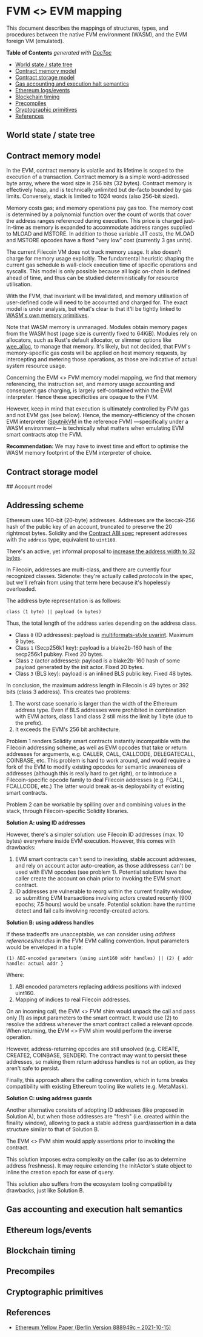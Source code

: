# FVM <> EVM mapping

This document describes the mappings of structures, types, and procedures between the native FVM environment (WASM), and the EVM foreign VM (emulated).

<!-- START doctoc generated TOC please keep comment here to allow auto update -->
<!-- DON'T EDIT THIS SECTION, INSTEAD RE-RUN doctoc TO UPDATE -->
**Table of Contents**  *generated with [DocToc](https://github.com/thlorenz/doctoc)*

- [World state / state tree](#world-state--state-tree)
- [Contract memory model](#contract-memory-model)
- [Contract storage model](#contract-storage-model)
- [Gas accounting and execution halt semantics](#gas-accounting-and-execution-halt-semantics)
- [Ethereum logs/events](#ethereum-logsevents)
- [Blockchain timing](#blockchain-timing)
- [Precompiles](#precompiles)
- [Cryptographic primitives](#cryptographic-primitives)
- [References](#references)

<!-- END doctoc generated TOC please keep comment here to allow auto update -->

## World state / state tree

## Contract memory model

In the EVM, contract memory is volatile and its lifetime is scoped to the execution of a transaction. Contract memory is a simple word-addressed byte array, where the word size is 256 bits (32 bytes). Contract memory is effectively heap, and is technically unlimited but de-facto bounded by gas limits. Conversely, stack is limited to 1024 words (also 256-bit sized).

Memory costs gas; and memory operations pay gas too. The memory cost is determined by a polynomial function over the count of words that cover the address ranges referenced during execution. This price is charged just-in-time as memory is expanded to accommodate address ranges supplied to MLOAD and MSTORE. In addition to those variable JIT costs, the MLOAD and MSTORE opcodes have a fixed "very low" cost (currently 3 gas units).

The current Filecoin VM does not track memory usage. It also doesn't charge for memory usage explicitly. The fundamental heuristic shaping the current gas schedule is wall-clock execution time of specific operations and syscalls. This model is only possible because all logic on-chain is defined ahead of time, and thus can be studied deterministically for resource utilisation.

With the FVM, that invariant will be invalidated, and memory utilisation of user-defined code will need to be accounted and charged for. The exact model is under analysis, but what's clear is that it'll be tightly linked to [WASM's own memory primitives](https://radu-matei.com/blog/practical-guide-to-wasm-memory/).

Note that WASM memory is unmanaged. Modules obtain memory pages from the WASM host (page size is currently fixed to 64KiB). Modules rely on allocators, such as Rust's default allocator, or slimmer options like [wee_alloc](https://github.com/rustwasm/wee_alloc), to manage that memory. It's likely, but not decided, that FVM's memory-specific gas costs will be applied on host memory requests, by intercepting and metering those operations, as those are indicative of actual system resource usage.

Concerning the EVM <> FVM memory model mapping, we find that memory referencing, the instruction set, and memory usage accounting and consequent gas charging, is largely self-contained within the EVM interpreter. Hence these specificities are opaque to the FVM.

However, keep in mind that execution is ultimately controlled by FVM gas and not EVM gas (see below). Hence, the memory-efficiency of the chosen EVM interpreter ([SputnikVM](https://github.com/rust-blockchain/evm) in the reference FVM) —specifically under a WASM environment— is technically what matters when emulating EVM smart contracts atop the FVM.

**Recommendation:** We may have to invest time and effort to optimise the WASM memory footprint of the EVM interpreter of choice.

## Contract storage model

## Account model

## Addressing scheme

Ethereum uses 160-bit (20-byte) addresses. Addresses are the keccak-256 hash of the public key of an account, truncated to preserve the 20 rightmost bytes. Solidity and the [Contract ABI spec](https://docs.soliditylang.org/en/v0.5.3/abi-spec.html) represent addresses with the `address` type, equivalent to `uint160`.

There's an active, yet informal proposal to [increase the address width to 32 bytes](https://ethereum-magicians.org/t/increasing-address-size-from-20-to-32-bytes/5485).

In Filecoin, addresses are multi-class, and there are currently four recognized classes. Sidenote: they're actually called _protocols_ in the spec, but we'll refrain from using that term here because it's hopelessly overloaded.

The address byte representation is as follows:

```
class (1 byte) || payload (n bytes)
```

Thus, the total length of the address varies depending on the address class.

- Class `0` (ID addresses): payload is [multiformats-style uvarint](https://github.com/multiformats/unsigned-varint). Maximum 9 bytes.
- Class `1` (Secp256k1 key): payload is a blake2b-160 hash of the secp256k1 pubkey. Fixed 20 bytes.
- Class `2` (actor addresses): payload is a blake2b-160 hash of some payload generated by the init actor. Fixed 20 bytes.
- Class `3` (BLS key): payload is an inlined BLS public key. Fixed 48 bytes.

In conclusion, the maximum address length in Filecoin is 49 bytes or 392 bits (class 3 address). This creates two problems:

1. The worst case scenario is larger than the width of the Ethereum address type. Even if BLS addresses were prohibited in combination with EVM actors, class 1 and class 2 still miss the limit by 1 byte (due to the prefix).
2. It exceeds the EVM's 256 bit architecture.

Problem 1 renders Solidity smart contracts instantly incompatible with the Filecoin addressing scheme, as well as EVM opcodes that take or return addresses for arguments, e.g. CALLER, CALL, CALLCODE, DELEGATECALL, COINBASE, etc. This problem is hard to work around, and would require a fork of the EVM to modify existing opcodes for semantic awareness of addresses (although this is really hard to get right), or to introduce a Filecoin-specific opcode family to deal Filecoin addresses (e.g. FCALL, FCALLCODE, etc.) The latter would break as-is deployability of existing smart contracts.

Problem 2 can be workable by spilling over and combining values in the stack, through Filecoin-specific Solidity libraries.

**Solution A: using ID addresses**

However, there's a simpler solution: use Filecoin ID addresses (max. 10 bytes) everywhere inside EVM execution. However, this comes with drawbacks:

1. EVM smart contracts can't send to inexisting, stable account addresses, and rely on account actor auto-creation, as those addressess can't be used with EVM opcodes (see problem 1). Potential solution: have the caller create the account on chain prior to invoking the EVM smart contract.
2. ID addresses are vulnerable to reorg within the current finality window, so submitting EVM transactions involving actors created recently (900 epochs; 7.5 hours) would be unsafe. Potential solution: have the runtime detect and fail calls involving recently-created actors.

**Solution B: using address handles**

If these tradeoffs are unacceptable, we can consider using _address references/handles_ in the FVM EVM calling convention. Input parameters would be enveloped in a tuple:

```
(1) ABI-encoded parameters (using uint160 addr handles) || (2) { addr handle: actual addr }
```

Where:

1. ABI encoded parameters replacing address positions with indexed uint160.
2. Mapping of indices to real Filecoin addresses.

On an incoming call, the EVM <> FVM shim would unpack the call and pass only (1) as input parameters to the smart contract. It would use (2) to resolve the address whenever the smart contract called a relevant opcode. When returning, the EVM <> FVM shim would perform the inverse operation.

However, address-returning opcodes are still unsolved (e.g. CREATE, CREATE2, COINBASE, SENDER). The contract may want to persist these addresses, so making them return address handles is not an option, as they aren't safe to persist.

Finally, this approach alters the calling convention, which in turns breaks compatibility with existing Ethereum tooling like wallets (e.g. MetaMask).

**Solution C: using address guards**

Another alternative consists of adopting ID addresses (like proposed in Solution A), but when those addresses are "fresh" (i.e. created within the finality window), allowing to pack a stable address guard/assertion in a data structure similar to that of Solution B.

The EVM <> FVM shim would apply assertions prior to invoking the contract.

This solution imposes extra complexity on the caller (so as to determine address freshness). It may require extending the InitActor's state object to inline the creation epoch for ease of query.

This solution also suffers from the ecosystem tooling compatibility drawbacks, just like Solution B.

## Gas accounting and execution halt semantics

## Ethereum logs/events

## Blockchain timing

## Precompiles

## Cryptographic primitives

## References

- [Ethereum Yellow Paper (Berlin Version 888949c – 2021-10-15)](https://ethereum.github.io/yellowpaper/paper.pdf)
